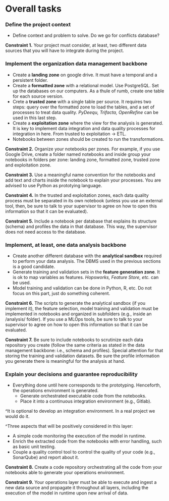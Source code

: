 # Overall tasks

### Define the project context

- Define context and problem to solve. Do we go for conflicts database?

**Constraint 1.** Your project must consider, at least, two different data sources that you will have 
to integrate during the project.

### Implement the organization data management backbone

- Create a **landing zone** on google drive. It must have a temporal and a persistent folder.
- Create a **formatted zone** with a relational model. Use PostgreSQL. Set up the databases on our computers. As a thule of rumb, create one table for each source version.
- Crete a **trusted zone** with a single table per source. It requires two steps: query over the formatted zone to load the tables, and a set of processes to treat data quality. *PyDeequ, Trifacta, OpenRefine* can be used in this last step.
- Create a **exploitation zone** where the view for the analysis is generated. It is key to implement data integration and data quality processes for integration in here. From trusted to exploitation -> ETL.
- Notebooks between zones should be created to run the transformations.

**Constraint 2.** Organize your notebooks per zones. For example, if you use Google Drive, create 
a folder named notebooks and inside group your notebooks in folders per zone: landing zone, 
formatted zone, trusted zone and exploitation zone.

**Constraint 3.** Use a meaningful name convention for the notebooks and add text and charts 
inside the notebook to explain your processes. You are advised to use Python as prototying 
language.

**Constraint 4.** In the trusted and exploitation zones, each data quality process must be separated 
in its own notebook (unless you use an external tool, then, be sure to talk to your supervisor to 
agree on how to open this information so that it can be evaluated).

**Constraint 5.** Include a notebook per database that explains its structure (schema) and profiles 
the data in that database. This way, the supervisor does not need access to the database.

### Implement, at least, one data analysis backbone

- Create another different database with the **analytical sandbox** required to perform your data analysis. The DBMS used in the previous sections is a good candidate.
- Generate training and validation sets in the **feature generation zone**. It is ok to map variables as features. *Hopsworks, Feature Store, etc.* can be used.
- Model training and validation can be done in Python, R, etc. Do not focus on this part, just do something coherent.


**Constraint 6.** The scripts to generate the analytical sandbox (if you implement it), the feature 
selection, model training and validation must be implemented in notebooks and organized in 
subfolders (e.g., inside an /analysis/ folder). If you use a MLOps tools, be sure to talk to your 
supervisor to agree on how to open this information so that it can be evaluated.

**Constraint 7.** Be sure to include notebooks to scrutinize each data repository you create (follow 
the same criteria as stated in the data management backbone: i.e., schema and profiles). Special 
attention for that storing the training and validation datasets. Be sure the profile information 
you generate there is meaningful for the analysis at hand.

### Explain your decisions and guarantee reproducibility

- Everything done until here corresponds to the prototyping. Henceforth, the operations environment is generated.
  - Generate orchestrated executable code from the notebooks.
  -  Place it into a continuous integration environment (e.g., Gitlab).

^It is optional to develop an integration environment. In a real project we would do it.

^Three aspects that will be positively considered in this layer:
- A simple code monitoring the execution of the model in runtime.
- Enrich the extracted code from the notebooks with error handling, such as basic unit testing.
- Couple a quality control tool to control the quality of your code (e.g., SonarQube) and report about it.

**Constraint 8.** Create a code repository orchestrating all the code from your notebooks able to
generate your operations environment.

**Constraint 9.** Your operations layer must be able to execute and ingest a new data source and 
propagate it throughout all layers, including the execution of the model in runtime upon new 
arrival of data.

